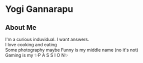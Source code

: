 # Yogi Gannarapu

## About Me
I'm a curious induvidual. I want answers.  
I love cooking and eating  
Some photography maybe
Funny is my middle name (no it's not)  
Gaming is my ✨P A S S I O N✨